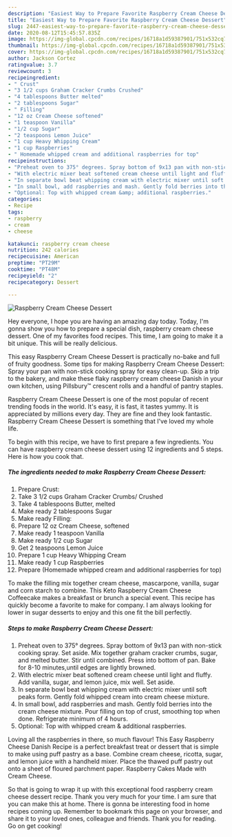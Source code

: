 ```yaml
---
description: "Easiest Way to Prepare Favorite Raspberry Cream Cheese Dessert"
title: "Easiest Way to Prepare Favorite Raspberry Cream Cheese Dessert"
slug: 2447-easiest-way-to-prepare-favorite-raspberry-cream-cheese-dessert
date: 2020-08-12T15:45:57.835Z
image: https://img-global.cpcdn.com/recipes/16718a1d59387901/751x532cq70/raspberry-cream-cheese-dessert-recipe-main-photo.jpg
thumbnail: https://img-global.cpcdn.com/recipes/16718a1d59387901/751x532cq70/raspberry-cream-cheese-dessert-recipe-main-photo.jpg
cover: https://img-global.cpcdn.com/recipes/16718a1d59387901/751x532cq70/raspberry-cream-cheese-dessert-recipe-main-photo.jpg
author: Jackson Cortez
ratingvalue: 3.7
reviewcount: 3
recipeingredient:
- " Crust"
- "3 1/2 cups Graham Cracker Crumbs Crushed"
- "4 tablespoons Butter melted"
- "2 tablespoons Sugar"
- " Filling"
- "12 oz Cream Cheese softened"
- "1 teaspoon Vanilla"
- "1/2 cup Sugar"
- "2 teaspoons Lemon Juice"
- "1 cup Heavy Whipping Cream"
- "1 cup Raspberries"
- " Homemade whipped cream and additional raspberries for top"
recipeinstructions:
- "Preheat oven to 375° degrees. Spray bottom of 9x13 pan with non-stick cooking spray. Set aside. Mix together graham cracker crumbs, sugar, and melted butter. Stir until combined. Press into bottom of pan. Bake for 8-10 minutes,until edges are lightly browned."
- "With electric mixer beat softened cream cheese until light and fluffy. Add vanilla, sugar, and lemon juice, mix well. Set aside."
- "In separate bowl beat whipping cream with electric mixer until soft peaks form. Gently fold whipped cream into cream cheese mixture."
- "In small bowl, add raspberries and mash. Gently fold berries into the cream cheese mixture. Pour filling on top of crust, smoothing top when done. Refrigerate minimum of 4 hours."
- "Optional: Top with whipped cream &amp; additional raspberries."
categories:
- Recipe
tags:
- raspberry
- cream
- cheese

katakunci: raspberry cream cheese 
nutrition: 242 calories
recipecuisine: American
preptime: "PT29M"
cooktime: "PT48M"
recipeyield: "2"
recipecategory: Dessert

---
```



![Raspberry Cream Cheese Dessert](https://img-global.cpcdn.com/recipes/16718a1d59387901/751x532cq70/raspberry-cream-cheese-dessert-recipe-main-photo.jpg)

Hey everyone, I hope you are having an amazing day today. Today, I'm gonna show you how to prepare a special dish, raspberry cream cheese dessert. One of my favorites food recipes. This time, I am going to make it a bit unique. This will be really delicious.

This easy Raspberry Cream Cheese Dessert is practically no-bake and full of fruity goodness. Some tips for making Raspberry Cream Cheese Dessert: Spray your pan with non-stick cooking spray for easy clean-up. Skip a trip to the bakery, and make these flaky raspberry cream cheese Danish in your own kitchen, using Pillsbury™ crescent rolls and a handful of pantry staples.

Raspberry Cream Cheese Dessert is one of the most popular of recent trending foods in the world. It's easy, it is fast, it tastes yummy. It is appreciated by millions every day. They are fine and they look fantastic. Raspberry Cream Cheese Dessert is something that I've loved my whole life.


To begin with this recipe, we have to first prepare a few ingredients. You can have raspberry cream cheese dessert using 12 ingredients and 5 steps. Here is how you cook that.

<!--inarticleads1-->

##### The ingredients needed to make Raspberry Cream Cheese Dessert:

1. Prepare  Crust:
1. Take 3 1/2 cups Graham Cracker Crumbs/ Crushed
1. Take 4 tablespoons Butter, melted
1. Make ready 2 tablespoons Sugar
1. Make ready  Filling:
1. Prepare 12 oz Cream Cheese, softened
1. Make ready 1 teaspoon Vanilla
1. Make ready 1/2 cup Sugar
1. Get 2 teaspoons Lemon Juice
1. Prepare 1 cup Heavy Whipping Cream
1. Make ready 1 cup Raspberries
1. Prepare  (Homemade whipped cream and additional raspberries for top)


To make the filling mix together cream cheese, mascarpone, vanilla, sugar and corn starch to combine. This Keto Raspberry Cream Cheese Coffeecake makes a breakfast or brunch a special event. This recipe has quickly become a favorite to make for company. I am always looking for lower in sugar desserts to enjoy and this one fit the bill perfectly. 

<!--inarticleads2-->

##### Steps to make Raspberry Cream Cheese Dessert:

1. Preheat oven to 375° degrees. Spray bottom of 9x13 pan with non-stick cooking spray. Set aside. Mix together graham cracker crumbs, sugar, and melted butter. Stir until combined. Press into bottom of pan. Bake for 8-10 minutes,until edges are lightly browned.
1. With electric mixer beat softened cream cheese until light and fluffy. Add vanilla, sugar, and lemon juice, mix well. Set aside.
1. In separate bowl beat whipping cream with electric mixer until soft peaks form. Gently fold whipped cream into cream cheese mixture.
1. In small bowl, add raspberries and mash. Gently fold berries into the cream cheese mixture. Pour filling on top of crust, smoothing top when done. Refrigerate minimum of 4 hours.
1. Optional: Top with whipped cream &amp; additional raspberries.


Loving all the raspberries in there, so much flavour! This Easy Raspberry Cheese Danish Recipe is a perfect breakfast treat or dessert that is simple to make using puff pastry as a base. Combine cream cheese, ricotta, sugar, and lemon juice with a handheld mixer. Place the thawed puff pastry out onto a sheet of floured parchment paper. Raspberry Cakes Made with Cream Cheese. 

So that is going to wrap it up with this exceptional food raspberry cream cheese dessert recipe. Thank you very much for your time. I am sure that you can make this at home. There is gonna be interesting food in home recipes coming up. Remember to bookmark this page on your browser, and share it to your loved ones, colleague and friends. Thank you for reading. Go on get cooking!
